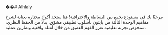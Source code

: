 ��#   A l h l a l y 

مرحبًا بك في مستودع يجمع بين البساطة والاحترافية! هنا ستجد أكواد مختارة بعناية لشرح مفاهيم الوحدة الثالثة من بايثون بأسلوب تطبيقي مشوّق. بدلًا من الحفظ النظري، ستخوض تجربة تعليمية تعزز الفهم العميق من خلال أمثلة واقعية وتمارين عملية.
 
 
